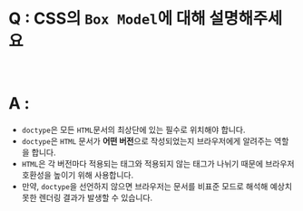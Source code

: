 # Q : CSS의 `Box Model`에 대해 설명해주세요

<br />

# A :

- `doctype`은 모든 `HTML`문서의 최상단에 있는 필수로 위치해야 합니다.
- `doctype`은 `HTML` 문서가 **어떤 버전**으로 작성되었는지 브라우저에게 알려주는 역할을 합니다.
- `HTML`은 각 버전마다 적용되는 태그와 적용되지 않는 태그가 나뉘기 때문에 브라우저 호환성을 높이기 위해 사용합니다.
- 만약, `doctype`을 선언하지 않으면 브라우저는 문서를 비표준 모드로 해석해 예상치 못한 렌더링 결과가 발생할 수 있습니다.
